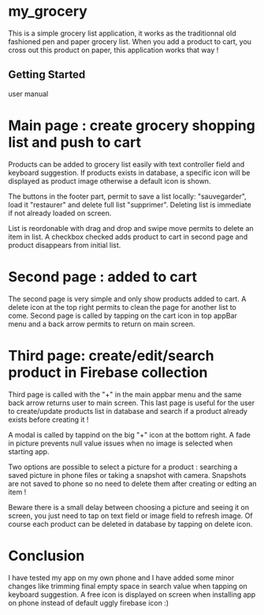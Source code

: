 # my_grocery

This is a simple grocery list application, it works as the traditionnal old fashioned pen and paper grocery list.
When you add a product to cart, you cross out this product on paper, this application works that way !

## Getting Started
user manual

# Main page : create grocery shopping list and push to cart 
Products can be added to grocery list easily with text controller field and keyboard suggestion.
If products exists in database, a specific icon will be displayed as product image otherwise a default icon is shown.

The buttons in the footer part, permit to save a list locally: "sauvegarder", load it "restaurer" and delete full list "supprimer".
Deleting list is immediate if not already loaded on screen. 

List is reordonable with drag and drop and swipe move permits to delete an item in list.
A checkbox checked adds product to cart in second page and product disappears from initial list.

# Second page : added to cart
The second page is very simple and only show products added to cart. A delete icon at the top right permits to clean the page for another list to come.
Second page is called by tapping on the cart icon in top appBar menu and a back arrow permits to return on main screen.

# Third page: create/edit/search product in Firebase collection
Third page is called with the "+" in the main appbar menu and the same back arrow returns user to main screen.
This last page is useful for the user to create/update products list in database and search if a product already exists before creating it !

A modal is called by tappind on the big "+" icon at the bottom right.
A fade in picture prevents null value issues when no image is selected when starting app.

Two options are possible to select a picture for a product : searching a saved picture in phone files or taking a snapshot with camera.
Snapshots are not saved to phone so no need to delete them after creating or edting an item !

Beware there is a small delay between choosing a picture and seeing it on screen, you just need to tap on text field or image field to refresh image.
Of course each product can be deleted in database by tapping on delete icon.

# Conclusion
I have tested my app on my own phone and I have added some minor changes like trimming final empty space in search value when tapping on keyboard suggestion.
A free icon is displayed on screen when installing app on phone instead of default uggly firebase icon :)

